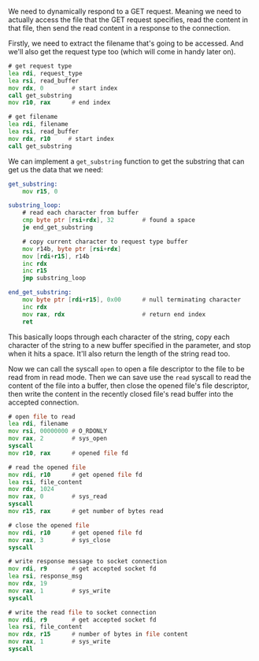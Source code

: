 We need to dynamically respond to a GET request. Meaning we need to actually access the file that the GET request specifies, read the content in that file, then send the read content in a response to the connection.

Firstly, we need to extract the filename that's going to be accessed. And we'll also get the request type too (which will come in handy later on).

```asm
# get request type
lea rdi, request_type
lea rsi, read_buffer
mov rdx, 0        # start index
call get_substring
mov r10, rax      # end index

# get filename
lea rdi, filename
lea rsi, read_buffer
mov rdx, r10     # start index
call get_substring
```

We can implement a `get_substring` function to get the substring that can get us the data that we need:

```asm
get_substring:
    mov r15, 0

substring_loop:
    # read each character from buffer
    cmp byte ptr [rsi+rdx], 32        # found a space
    je end_get_substring

    # copy current character to request type buffer
    mov r14b, byte ptr [rsi+rdx]
    mov [rdi+r15], r14b
    inc rdx
    inc r15
    jmp substring_loop

end_get_substring:
    mov byte ptr [rdi+r15], 0x00      # null terminating character
    inc rdx
    mov rax, rdx                      # return end index
    ret
```

This basically loops through each character of the string, copy each character of the string to a new buffer specified in the parameter, and stop when it hits a space. It'll also return the length of the string read too.

Now we can call the syscall `open` to open a file descriptor to the file to be read from in read mode. Then we can save use the `read` syscall to read the content of the file into a buffer, then close the opened file's file descriptor, then write the content in the recently closed file's read buffer into the accepted connection.

```asm
# open file to read
lea rdi, filename
mov rsi, 00000000 # O_RDONLY
mov rax, 2        # sys_open
syscall
mov r10, rax      # opened file fd

# read the opened file
mov rdi, r10      # get opened file fd
lea rsi, file_content
mov rdx, 1024
mov rax, 0        # sys_read
syscall
mov r15, rax      # get number of bytes read

# close the opened file
mov rdi, r10      # get opened file fd
mov rax, 3        # sys_close
syscall

# write response message to socket connection
mov rdi, r9       # get accepted socket fd
lea rsi, response_msg
mov rdx, 19
mov rax, 1        # sys_write
syscall

# write the read file to socket connection
mov rdi, r9       # get accepted socket fd
lea rsi, file_content
mov rdx, r15      # number of bytes in file content
mov rax, 1        # sys_write
syscall
```